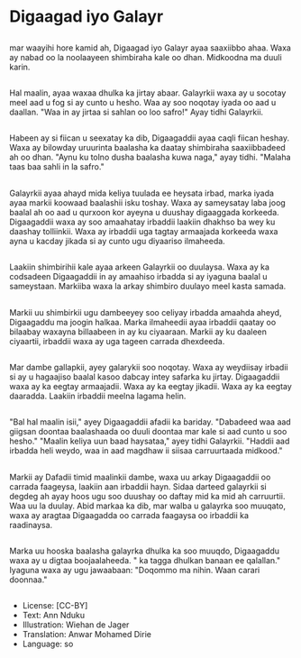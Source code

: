 # Digaagad iyo Galayr

##
mar waayihi hore kamid ah, Digaagad iyo Galayr ayaa saaxiibbo ahaa. Waxa ay nabad oo la noolaayeen shimbiraha kale oo dhan. Midkoodna ma duuli karin.

##
Hal maalin, ayaa waxaa dhulka ka jirtay abaar. Galayrkii waxa ay u socotay meel aad u fog si ay cunto u hesho. Waa ay soo noqotay iyada oo aad u daallan. "Waa in ay jirtaa si sahlan oo loo safro!" Ayay tidhi Galayrkii.

##
Habeen ay si fiican u seexatay ka dib, Digaagaddii ayaa caqli fiican heshay. Waxa ay bilowday uruurinta baalasha ka daatay shimbiraha saaxiibbadeed ah oo dhan. "Aynu ku tolno dusha baalasha kuwa naga," ayay tidhi. "Malaha taas baa sahli in la safro."

##
Galayrkii ayaa ahayd mida keliya tuulada ee heysata irbad, marka iyada ayaa markii koowaad baalashii isku toshay. Waxa ay sameysatay laba joog baalal ah oo aad u qurxoon kor ayeyna u duushay digaaggada korkeeda. Digaagaddii waxa ay soo amaahatay irbaddii laakiin dhakhso ba wey ku daashay tolliinkii. Waxa ay irbaddii uga tagtay armaajada korkeeda waxa ayna u kacday jikada si ay cunto ugu diyaariso ilmaheeda.

##
Laakiin shimbirihii kale ayaa arkeen Galayrkii oo duulaysa. Waxa ay ka codsadeen Digaagaddii in ay amaahiso irbadda si ay iyaguna baalal u sameystaan. Markiiba waxa la arkay shimbiro duulayo meel kasta samada.

##
Markii uu shimbirkii ugu dambeeyey soo celiyay irbadda amaahda aheyd, Digaagaddu ma joogin halkaa. Marka ilmaheedii ayaa irbaddii qaatay oo bilaabay waxayna billaabeen in ay ku ciyaaraan. Markii ay ku daaleen ciyaartii, irbaddii waxa ay uga tageen carrada dhexdeeda.

##
Mar dambe gallapkii, ayey galarykii soo noqotay. Waxa ay weydiisay irbadii si ay u hagaajiso baalal kasoo dabcay intey safarka ku jirtay. Digaagaddii waxa ay ka eegtay armaajadii. Waxa ay ka eegtay jikadii. Waxa ay ka eegtay daaradda. Laakiin irbaddii meelna lagama helin.

##
"Bal hal maalin isii," ayey Digaagaddii afadii ka bariday. "Dabadeed waa aad giigsan doontaa baalashaada oo duuli doontaa mar kale si aad cunto u soo hesho." "Maalin keliya uun baad haysataa," ayey tidhi Galayrkii. "Haddii aad irbadda heli weydo, waa in aad magdhaw ii siisaa carruurtaada midkood."

##
Markii ay Dafadii timid maalinkii dambe, waxa uu arkay Digaagaddii oo carrada faageysa, laakiin aan irbaddii hayn. Sidaa darteed galayrkii si degdeg ah ayay hoos ugu soo duushay oo daftay mid ka mid ah carruurtii. Waa uu la duulay. Abid markaa ka dib, mar walba u galayrka soo muuqato, waxa ay aragtaa Digaagadda oo carrada faagaysa oo irbaddii ka raadinaysa.

##
Marka uu hooska baalasha galayrka dhulka ka soo muuqdo, Digaagaddu waxa ay u digtaa boojaalaheeda. " ka tagga dhulkan banaan ee qalallan." Iyaguna waxa ay ugu jawaabaan: "Doqommo ma nihin. Waan carari doonnaa."

##
* License: [CC-BY]
* Text: Ann Nduku
* Illustration: Wiehan de Jager
* Translation: Anwar Mohamed Dirie
* Language: so
